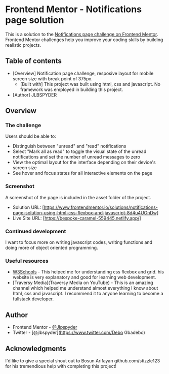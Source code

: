 # Frontend Mentor - Notifications page solution

This is a solution to the [Notifications page challenge on Frontend Mentor](https://www.frontendmentor.io/challenges/notifications-page-DqK5QAmKbC). Frontend Mentor challenges help you improve your coding skills by building realistic projects. 

## Table of contents

- [Overview] Notification page challenge, resposive layout for mobile screen size with break point of 375px.
  - [Built with] This project was built using html, css and javascript. No framework was employed in building this project.
- [Author] JLBSPYDER

## Overview

### The challenge

Users should be able to:

- Distinguish between "unread" and "read" notifications
- Select "Mark all as read" to toggle the visual state of the unread notifications and set the number of unread messages to zero
- View the optimal layout for the interface depending on their device's screen size
- See hover and focus states for all interactive elements on the page

### Screenshot
A screenshot of the page is included in the asset folder of the project.

- Solution URL: [https://www.frontendmentor.io/solutions/notifications-page-solution-using-html-css-flexbox-and-javascript-8d4u4UOnDw]
- Live Site URL: [https://bespoke-caramel-559445.netlify.app/]

### Continued development

I want to focus more on writing javascript codes, writing functions and doing more of object oriented programming.

### Useful resources

- [W3Schools](https://www.w3schools.com) - This helped me for understanding css flexbox and grid. his website is very explanatory and good for learning web development.
- [Traversy Media](Traversy Media on YouTube) - This is an amazing channel which helped me understand almost everything I know about html, css and javascript. I recommend it to anyone learning to become a fullstack developer.

## Author

- Frontend Mentor - [@Jlpspyder](https://www.frontendmentor.io/profile/Jlbspyder)
- Twitter - [@jlbspyder](https://www.twitter.com/Debo Gbadebo)


## Acknowledgments

I'd like to give a special shout out to Bosun Arifayan github.com/stizzle123 for his tremendious help with completing this project! 


